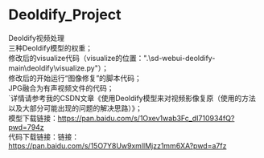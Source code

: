 # Deoldify_Project
Deoldify视频处理  
三种Deoldify模型的权重；  
修改后的visualize代码（visualize的位置：".\sd-webui-deoldify-main\deoldify\visualize.py"）；   
修改后的开始运行“图像修复”的脚本代码；    
JPG融合为有声视频文件的代码；  
`详情请参考我的CSDN文章《使用Deoldify模型来对视频影像复原（使用的方法以及大部分可能出现的问题的解决思路）》；  
模型下载链接：https://pan.baidu.com/s/1Oxev1wab3Fc_dI710934fQ?pwd=794z  
代码下载链接：链接：https://pan.baidu.com/s/15O7Y8Uw9xmllMjzz1mm6XA?pwd=a7fz 
